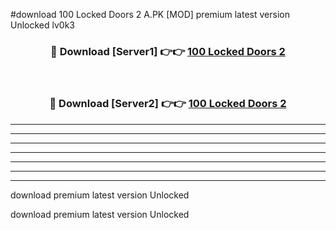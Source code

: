 #download 100 Locked Doors 2 A.PK [MOD] premium latest version Unlocked lv0k3 



<div align="center">
<h3>🔴 Download [Server1] 👉👉 <a href="https://download1apk.web.app/">100 Locked Doors 2</a></h3><br>

<h3>🔴 Download [Server2] 👉👉 <a href="https://download1apk.web.app/">100 Locked Doors 2</a></h3>
</div>





----------------------------------------------------------

----------------------------------------------------------

----------------------------------------------------------

----------------------------------------------------------

----------------------------------------------------------

----------------------------------------------------------

----------------------------------------------------------

download premium latest version Unlocked

download premium latest version Unlocked
